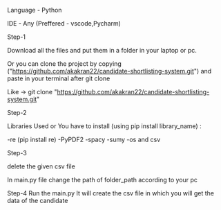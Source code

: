 Language - Python

IDE - Any (Preffered - vscode,Pycharm)

Step-1

Download all the files and put them in a folder in your laptop or pc.


Or you can clone the project by copying ("https://github.com/akakran22/candidate-shortlisting-system.git") and paste in your terminal after git clone 


Like  ->  git clone "https://github.com/akakran22/candidate-shortlisting-system.git"



Step-2 


Libraries Used or You have to install (using pip install library_name) :



-re    (pip install re)
-PyPDF2 
-spacy
-sumy
-os and csv



Step-3


delete the given csv file 


In main.py file change the path of folder_path according to your pc


Step-4
Run the main.py 
It will create the csv file in which you will get the data of the candidate



 
